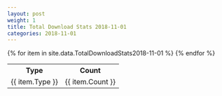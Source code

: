 ```yaml
---
layout: post
weight: 1
title: Total Download Stats 2018-11-01
categories: 2018-11-01
---
```

<table>
	<tr>
		<th>Type</th>
		<th>Count</th>
	</tr>
{% for item in site.data.TotalDownloadStats2018-11-01 %}
	<tr>
		<td>{{ item.Type }}</td>
		<td>{{ item.Count }}</td>
	</tr>
                     {% endfor %}
</table>